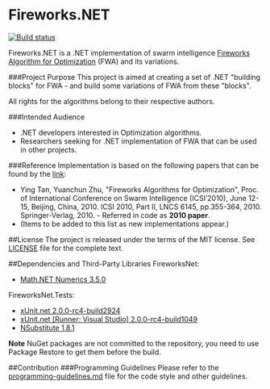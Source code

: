 Fireworks.NET
=============

[![Build status](https://ci.appveyor.com/api/projects/status/em6rtw0cj5lre0k4?svg=true)](https://ci.appveyor.com/project/tsimafei-markhel/fireworks)

Fireworks.NET is a .NET implementation of swarm intelligence [Fireworks Algorithm for Optimization](http://www.cil.pku.edu.cn/research/fa/) (FWA) and its variations.

###Project Purpose
This project is aimed at creating a set of .NET "building blocks" for FWA - and build some variations of FWA from these "blocks".

All rights for the algorithms belong to their respective authors.

###Intended Audience
* .NET developers interested in Optimization algorithms.
* Researchers seeking for .NET implementation of FWA that can be used in other projects.

###Reference
Implementation is based on the following papers that can be found by the [link](http://www.cil.pku.edu.cn/publications/):
* Ying Tan, Yuanchun Zhu, "Fireworks Algorithms for Optimization", Proc. of International Conference on Swarm Intelligence (ICSI’2010), June 12-15, Beijing, China, 2010. ICSI 2010, Part II, LNCS 6145, pp.355-364, 2010. Springer-Verlag, 2010. - Referred in code as **2010 paper**.
* (Items to be added to this list as new implementations appear.)

##License
The project is released under the terms of the MIT license. See [LICENSE](LICENSE) file for the complete text.

##Dependencies and Third-Party Libraries
FireworksNet:
- [Math.NET Numerics 3.5.0](https://www.nuget.org/packages/MathNet.Numerics/3.5.0)

FireworksNet.Tests:
- [xUnit.net 2.0.0-rc4-build2924](https://www.nuget.org/packages/xunit/2.0.0-rc4-build2924)
- [xUnit.net [Runner: Visual Studio] 2.0.0-rc4-build1049](https://www.nuget.org/packages/xunit.runner.visualstudio/2.0.0-rc4-build1049)
- [NSubstitute 1.8.1](https://www.nuget.org/packages/NSubstitute/)

**Note** NuGet packages are not committed to the repository, you need to use Package Restore to get them before the build.

##Contribution
###Programming Guidelines
Please refer to the [programming-guidelines.md](programming-guidelines.md) file for the code style and other guidelines.
